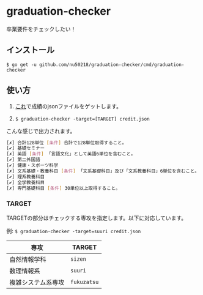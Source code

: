 # graduation-checker

卒業要件をチェックしたい！

## インストール

`$ go get -u github.com/nu50218/graduation-checker/cmd/graduation-checker`

## 使い方

1. [これ](https://gist.github.com/nu50218/bdbec2e4bc39a053a00ec9f72b4394d7)で成績のjsonファイルをゲットします。

2. `$ graduation-checker -target=[TARGET] credit.json`

こんな感じで出力されます。

```bash
[✗] 合計128単位 [条件] 合計で128単位取得すること。
[✔] 基礎セミナー
[✗] 英語 [条件] 「言語文化」として英語6単位を含むこと。
[✔] 第二外国語
[✔] 健康・スポーツ科学
[✗] 文系基礎・教養科目 [条件] 「文系基礎科目」及び「文系教養科目」6単位を含むこと。
[✔] 理系教養科目
[✔] 全学教養科目
[✗] 専門基礎科目 [条件] 30単位以上取得すること。
```

### TARGET

TARGETの部分はチェックする専攻を指定します。以下に対応しています。

例: `$ graduation-checker -target=suuri credit.json`

| 専攻        | TARGET      |
| --------- | ----------- |
| 自然情報学科    | `sizen`     |
| 数理情報系     | `suuri`     |
| 複雑システム系専攻 | `fukuzatsu` |
